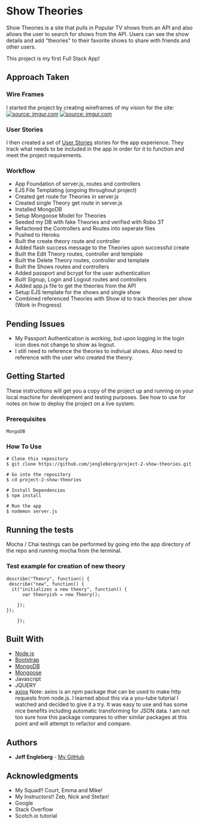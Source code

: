 # Show Theories

Show Theories is a site that pulls in Popular TV shows from an API and also allows the user to search for shows from the API.  Users can see the show details and add "theories" to their favorite shows to share with friends and other users.  

This project is my first Full Stack App! 

## Approach Taken

### Wire Frames

I started the project by creating wireframes of my vision for the site:
<a href="https://imgur.com/4ZcwHGx"><img src="https://i.imgur.com/4ZcwHGx.png" title="source: imgur.com" /></a>
<a href="https://imgur.com/rJ5BwKP"><img src="https://i.imgur.com/rJ5BwKP.png" title="source: imgur.com" /></a>

### User Stories

I then created a set of [User Stories](https://trello.com/b/BFp5ozy8/project-2-show-theories) stories for the app experience.  They track what needs to be included in the app in order for it to function and meet the project requirements.



### Workflow

- App Foundation of server.js, routes and controllers
- EJS File Templating (ongoing throughout project)
- Created get route for Theories in server.js
- Created single Theory get route in server.js
- Installed MongoDB
- Setup Mongoose Model for Theories
- Seeded my DB with fake Theories and verified with Robo 3T
- Refactored the Controllers and Routes into seperate files
- Pushed to Heroku
- Built the create theory route and controller
- Added flash success message to the Theories upon successful create
- Built the Edit Theory routes, controller and template
- Built the Delete Theory routes, controller and template
- Built the Shows routes and controllers
- Added passport and bcrypt for the user authentication
- Built Signup, Login and Logout routes and controllers
- Added app.js file to get the theories from the API
- Setup EJS template for the shows and single show
- Combined referenced Theories with Show id to track theories per show (Work in Progress)

## Pending Issues

- My Passport Authentication is working, but upon logging in the login icon does not change to show as logout.  
- I still need to reference the theories to indiviual shows. Also need to reference with the user who created the theory.

## Getting Started

These instructions will get you a copy of the project up and running on your local machine for development and testing purposes. See how to use for notes on how to deploy the project on a live system.

### Prerequisites

```
MongoDB
```

### How To Use

```
# Clone this repository
$ git clone https://github.com/jengleberg/project-2-show-theories.git

# Go into the repository
$ cd project-2-show-theories

# Install Dependencies
$ npm install

# Run the app
$ nodemon server.js
```

## Running the tests

Mocha / Chai testings can be performed by going into the app directory of the repo and running mocha from the terminal.

### Test example for creation of new theory

```
describe("Theory", function() {
 describe("new", function() {
  it("initializes a new theory", function() {
      var theoryish = new Theory();

    });
});
       
    });
```

## Built With

* [Node.js](https://nodejs.org/en/)
* [Bootstrap](http://getbootstrap.com/) 
* [MongoDB](https://www.mongodb.com/)
* [Mongoose](https://www.npmjs.com/package/mongoose)
* Javascript
* JQUERY
* [axios](https://www.npmjs.com/package/axios)   Note:  axios is an npm package that can be used to make http requests from node.js.  I learned about this via a you-tube tutorial I watched and decided to give it a try.  It was easy to use and has some nice benefits including automatic transforming for JSON data. I am not too sure how this package compares to other similar packages at this point and will attempt to refactor and compare.  

 

## Authors

* **Jeff Engleberg** - [My GitHub](https://github.com/jengleberg)


## Acknowledgments

* My Squad!!  Court, Emma and Mike!
* My Instructors!! Zeb, Nick and Stefan!
* Google
* Stack Overflow
* Scotch.io tutorial
